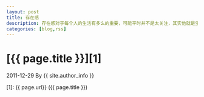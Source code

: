 ```yaml
---
layout: post
title: 存在感
description: 存在感对于每个人的生活有多么的重要，可能平时并不是太关注，其实他就是生活的全部
categories: [blog,rss]
---
```


# [{{ page.title }}][1]
2011-12-29 By {{ site.author_info }}





[BeiYuu]:    http://beiyuu.com  "BeiYuu"
[1]:    {{ page.url}}  ({{ page.title }})
